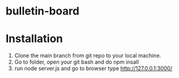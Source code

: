# bulletin-board

# Installation
1. Clone the main branch from git repo to your local machine.
3. Go to folder, open your git bash and do npm insall
2. run node server.js and go to browser type http://127.0.0.1:3000/
